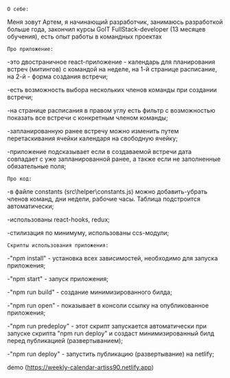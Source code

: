     О себе:

Меня зовут Артем, я начинающий разработчик, занимаюсь разработкой больше года, закончил курсы GoIT FullStack-developer (13 месяцев обучения), есть опыт работы в командных проектах

    Про приложение:

-это двостраничное react-приложение - календарь для планирования встреч (митингов) с командой на неделе, на 1-й странице расписание, на 2-й - форма создания встречи; 

-есть возможность выбора нескольких членов команды при создании встречи;

-на странице расписания в правом углу есть фильтр с возможностью показать все встречи с конкретным членом команды;

-запланированную ранее встречу можно изменить путем перетаскивания ячейки календаря на свободную ячейку;

-приложение подсказывает если в создаваемой встречи дата совпадает с уже запланированной ранее, а также если не заполненные обязательные поля;

    Про код: 

-в файле constants (src\helper\constants.js) можно добавить-убрать членов команд, дни недели, рабочие часы. Таблица подстроится автоматически;

-использованы react-hooks, redux;

-стилизация по минимуму, использованы ccs-модули;

    Скрипты использования приложения:

-"npm install" - установка всех зависимостей, необходимо для запуска приложения;

-"npm start" - запуск приложения;

-"npm run build" - создание минимизированного билда;

-"npm run open" - показывает в консоли ссылку на опубликованное приложения;

-"npm run predeploy" - этот скрипт запускается автоматически при запуске скрипта "npm run deploy" и создаст минимизированный билд перед публикацией (развертыванием);

-"npm run deploy" - запустить публикацию (развертывание) на netlify;

  demo (https://weekly-calendar-artiss90.netlify.app)
